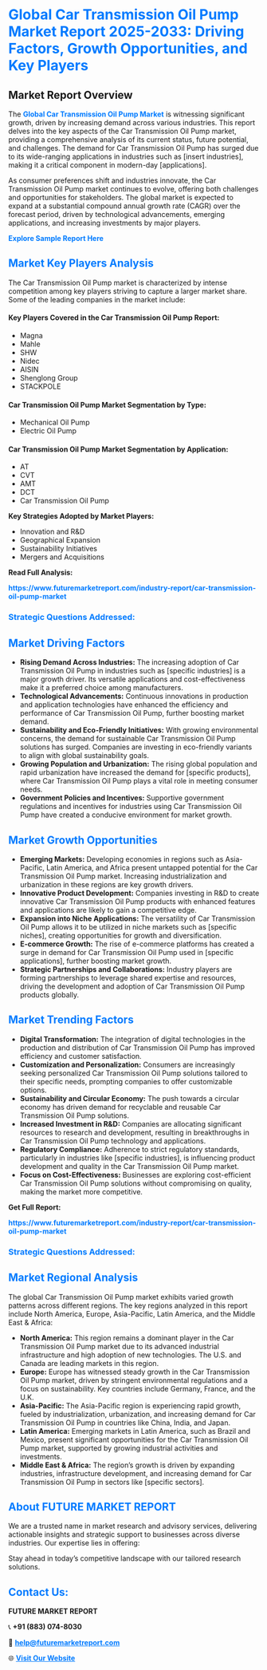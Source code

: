 <h1 style="color: #007BFF;">Global Car Transmission Oil Pump Market Report 2025-2033: Driving Factors, Growth Opportunities, and Key Players</h1>

<section id="overview">
<h2>Market Report Overview</h2>
<p>The <a href="https://www.futuremarketreport.com/industry-report/car-transmission-oil-pump-market" style="color: #007BFF; text-decoration: none;"><strong>Global Car Transmission Oil Pump Market</strong></a> is witnessing significant growth, driven by increasing demand across various industries. This report delves into the key aspects of the Car Transmission Oil Pump market, providing a comprehensive analysis of its current status, future potential, and challenges. The demand for Car Transmission Oil Pump has surged due to its wide-ranging applications in industries such as [insert industries], making it a critical component in modern-day [applications].</p>
<p>As consumer preferences shift and industries innovate, the Car Transmission Oil Pump market continues to evolve, offering both challenges and opportunities for stakeholders. The global market is expected to expand at a substantial compound annual growth rate (CAGR) over the forecast period, driven by technological advancements, emerging applications, and increasing investments by major players.</p>
</section>

<section id="overview">
<p><a href="https://www.futuremarketreport.com/request-sample/reportId=126443" style="color: #007BFF; text-decoration: none;"><strong>Explore Sample Report Here</strong></a></p>
</section>

<section id="key-players">
<h2 style="color: #007BFF;">Market Key Players Analysis</h2>
<p>The Car Transmission Oil Pump market is characterized by intense competition among key players striving to capture a larger market share. Some of the leading companies in the market include:</p>
<h4>Key Players Covered in the Car Transmission Oil Pump Report:</h4>
<ul><li>Magna</li><li>Mahle</li><li>SHW</li><li>Nidec</li><li>AISIN</li><li>Shenglong Group</li><li>STACKPOLE</li></ul>
<h4>Car Transmission Oil Pump Market Segmentation by Type:</h4>
<ul><li>Mechanical Oil Pump</li><li>Electric Oil Pump</li></ul>

<h4>Car Transmission Oil Pump Market Segmentation by Application:</h4>
<ul><li>AT</li><li>CVT</li><li>AMT</li><li>DCT</li><li>Car Transmission Oil Pump</li></ul>
<p><strong>Key Strategies Adopted by Market Players:</strong></p>
<ul>
<li>Innovation and R&D</li>
<li>Geographical Expansion</li>
<li>Sustainability Initiatives</li>
<li>Mergers and Acquisitions</li>
</ul>
</section>

<section>
<p><strong>Read Full Analysis: </strong></p><a href="https://www.futuremarketreport.com/industry-report/car-transmission-oil-pump-market" style="color: #007BFF; text-decoration: none;"><strong>https://www.futuremarketreport.com/industry-report/car-transmission-oil-pump-market</strong></a>
<h3 style="color: #007BFF;">Strategic Questions Addressed:</h3>
</section>

<section id="driving-factors">
<h2 style="color: #007BFF;">Market Driving Factors</h2>
<ul>
<li><strong>Rising Demand Across Industries:</strong> The increasing adoption of Car Transmission Oil Pump in industries such as [specific industries] is a major growth driver. Its versatile applications and cost-effectiveness make it a preferred choice among manufacturers.</li>
<li><strong>Technological Advancements:</strong> Continuous innovations in production and application technologies have enhanced the efficiency and performance of Car Transmission Oil Pump, further boosting market demand.</li>
<li><strong>Sustainability and Eco-Friendly Initiatives:</strong> With growing environmental concerns, the demand for sustainable Car Transmission Oil Pump solutions has surged. Companies are investing in eco-friendly variants to align with global sustainability goals.</li>
<li><strong>Growing Population and Urbanization:</strong> The rising global population and rapid urbanization have increased the demand for [specific products], where Car Transmission Oil Pump plays a vital role in meeting consumer needs.</li>
<li><strong>Government Policies and Incentives:</strong> Supportive government regulations and incentives for industries using Car Transmission Oil Pump have created a conducive environment for market growth.</li>
</ul>
</section>

<section id="growth-opportunities">
<h2 style="color: #007BFF;">Market Growth Opportunities</h2>
<ul>
<li><strong>Emerging Markets:</strong> Developing economies in regions such as Asia-Pacific, Latin America, and Africa present untapped potential for the Car Transmission Oil Pump market. Increasing industrialization and urbanization in these regions are key growth drivers.</li>
<li><strong>Innovative Product Development:</strong> Companies investing in R&D to create innovative Car Transmission Oil Pump products with enhanced features and applications are likely to gain a competitive edge.</li>
<li><strong>Expansion into Niche Applications:</strong> The versatility of Car Transmission Oil Pump allows it to be utilized in niche markets such as [specific niches], creating opportunities for growth and diversification.</li>
<li><strong>E-commerce Growth:</strong> The rise of e-commerce platforms has created a surge in demand for Car Transmission Oil Pump used in [specific applications], further boosting market growth.</li>
<li><strong>Strategic Partnerships and Collaborations:</strong> Industry players are forming partnerships to leverage shared expertise and resources, driving the development and adoption of Car Transmission Oil Pump products globally.</li>
</ul>
</section>

<section id="trending-factors">
<h2 style="color: #007BFF;">Market Trending Factors</h2>
<ul>
<li><strong>Digital Transformation:</strong> The integration of digital technologies in the production and distribution of Car Transmission Oil Pump has improved efficiency and customer satisfaction.</li>
<li><strong>Customization and Personalization:</strong> Consumers are increasingly seeking personalized Car Transmission Oil Pump solutions tailored to their specific needs, prompting companies to offer customizable options.</li>
<li><strong>Sustainability and Circular Economy:</strong> The push towards a circular economy has driven demand for recyclable and reusable Car Transmission Oil Pump solutions.</li>
<li><strong>Increased Investment in R&D:</strong> Companies are allocating significant resources to research and development, resulting in breakthroughs in Car Transmission Oil Pump technology and applications.</li>
<li><strong>Regulatory Compliance:</strong> Adherence to strict regulatory standards, particularly in industries like [specific industries], is influencing product development and quality in the Car Transmission Oil Pump market.</li>
<li><strong>Focus on Cost-Effectiveness:</strong> Businesses are exploring cost-efficient Car Transmission Oil Pump solutions without compromising on quality, making the market more competitive.</li>
</ul>
</section>

<section>
<p><strong>Get Full Report: </strong></p><a href="https://www.futuremarketreport.com/industry-report/car-transmission-oil-pump-market" style="color: #007BFF; text-decoration: none;"><strong>https://www.futuremarketreport.com/industry-report/car-transmission-oil-pump-market</strong></a>
<h3 style="color: #007BFF;">Strategic Questions Addressed:</h3>
</section>


<section id="regional-analysis">
<h2 style="color: #007BFF;">Market Regional Analysis</h2>
<p>The global Car Transmission Oil Pump market exhibits varied growth patterns across different regions. The key regions analyzed in this report include North America, Europe, Asia-Pacific, Latin America, and the Middle East & Africa:</p>
<ul>
<li><strong>North America:</strong> This region remains a dominant player in the Car Transmission Oil Pump market due to its advanced industrial infrastructure and high adoption of new technologies. The U.S. and Canada are leading markets in this region.</li>
<li><strong>Europe:</strong> Europe has witnessed steady growth in the Car Transmission Oil Pump market, driven by stringent environmental regulations and a focus on sustainability. Key countries include Germany, France, and the U.K.</li>
<li><strong>Asia-Pacific:</strong> The Asia-Pacific region is experiencing rapid growth, fueled by industrialization, urbanization, and increasing demand for Car Transmission Oil Pump in countries like China, India, and Japan.</li>
<li><strong>Latin America:</strong> Emerging markets in Latin America, such as Brazil and Mexico, present significant opportunities for the Car Transmission Oil Pump market, supported by growing industrial activities and investments.</li>
<li><strong>Middle East & Africa:</strong> The region’s growth is driven by expanding industries, infrastructure development, and increasing demand for Car Transmission Oil Pump in sectors like [specific sectors].</li>
</ul>
</section>

<footer>
<h2 style="color: #007BFF;">About FUTURE MARKET REPORT</h2>
<p>We are a trusted name in market research and advisory services, delivering actionable insights and strategic support to businesses across diverse industries. Our expertise lies in offering:</p>

<p>Stay ahead in today’s competitive landscape with our tailored research solutions.</p>

<h2 style="color: #007BFF;">Contact Us:</h2>
<p><strong>FUTURE MARKET REPORT</strong></p>
<p>📞 <strong>+91 (883) 074-8030</strong></p>
<p>📧 <strong><a href="mailto:help@futuremarketreport.com" style="color: #007BFF;">help@futuremarketreport.com</a></strong></p>
<p>🌐 <strong><a href="https://www.futuremarketreport.com/" style="color: #007BFF;">Visit Our Website</a></strong></p>
</footer>
